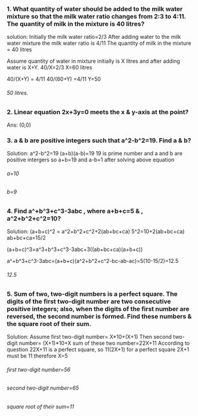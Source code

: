 ### 1. What quantity of water should be added to the milk water mixture so that the milk water ratio changes from 2:3 to 4:11. The quantity of milk in the mixture is 40 litres?
solution:
Initially the milk water ratio=2/3
After adding water to the milk water mixture the milk water ratio is 4/11
The quantity of milk in the mixture = 40 litres

Assume quantity of water in mixture initially is X litres and after adding water is X+Y.
40/X=2/3
X=60 litres

40/(X+Y) = 4/11
40/(60+Y) =4/11
Y=50
###### 50 litres.



### 2. Linear equation 2x+3y=0 meets the x & y-axis at the point?
Ans: (0,0)


### 3. a & b are positive integers such that a^2-b^2=19. Find a & b?
Solution:
a^2-b^2=19
(a+b)(a-b)=19
19 is prime number and a and b are positive intergers so
a+b=19 and a-b=1
after solving above equation 
###### a=10
###### b=9




### 4. Find a^+b^3+c^3-3abc , where a+b+c=5 & , a^2+b^2+c^2=10?
Solution:
(a+b+c)^2 = a^2+b^2+c^2+2(ab+bc+ca)
5^2=10+2(ab+bc+ca)
ab+bc+ca=15/2


(a+b+c)^3=a^3+b^3+c^3-3abc+3((ab+bc+ca)(a+b+c))

a^+b^3+c^3-3abc=(a+b+c)(a^2+b^2+c^2-bc-ab-ac)=5(10-15/2)=12.5
###### 12.5


### 5. Sum of two, two-digit numbers is a perfect square. The digits of the first two-digit number are two consecutive positive integers; also, when the digits of the first number are reversed, the second number is formed. Find these numbers & the square root of their sum.
Solution:
Assume first two-digit number= X*10+(X+1)
Then second two-digit number= (X+1)*10+X
sum of these two number=22X+11
According to question 22X+11 is a perfect square, so
11(2X+1)
for a perfect square 2X+1 must be 11
therefore X=5

###### first two-digit number=56
###### second two-digit number=65
###### square root of their sum=11









